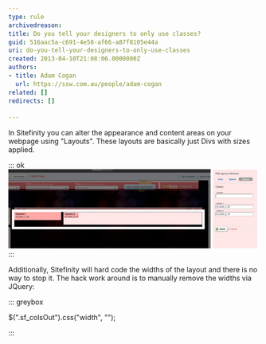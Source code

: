 ```yaml
---
type: rule
archivedreason: 
title: Do you tell your designers to only use classes?
guid: 516aac5a-c691-4e58-af66-a87f8105e44a
uri: do-you-tell-your-designers-to-only-use-classes
created: 2013-04-10T21:08:06.0000000Z
authors:
- title: Adam Cogan
  url: https://ssw.com.au/people/adam-cogan
related: []
redirects: []

---
```


In Sitefinity you can alter the appearance and content areas on your webpage using "Layouts". These layouts are basically just Divs with sizes applied.

<!--endintro-->


::: ok  
![Figure: You have the ability to assign a Class to a Div only. No other customisations can be made](sitefinity-class-only.jpg)  
:::

Additionally, Sitefinity will hard code the widths of the layout and there is no way to stop it.
 The hack work around is to manually remove the widths via JQuery:


::: greybox

$(".sf\_colsOut").css("width", "");

:::

